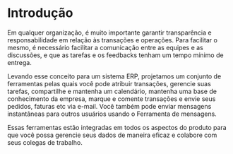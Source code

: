 # Introdução



Em qualquer organização, é muito importante garantir transparência e responsabilidade em relação às transações e operações. Para facilitar o mesmo, é necessário facilitar a comunicação entre as equipes e as discussões, e que as tarefas e os feedbacks tenham um tempo mínimo de entrega.


Levando esse conceito para um sistema ERP, projetamos um conjunto de ferramentas pelas quais você pode atribuir transações,
gerencie suas tarefas, compartilhe e mantenha um calendário, mantenha uma base de conhecimento da empresa, marque e comente transações e envie seus pedidos, faturas
etc via e-mail. Você também pode enviar mensagens instantâneas para outros usuários usando o
Ferramenta de mensagens.


Essas ferramentas estão integradas em todos os aspectos do produto para que você possa
gerencie seus dados de maneira eficaz e colabore com seus colegas de trabalho.



